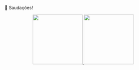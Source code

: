  👋 Saudações!

<div align="center">
  <a href="https://github.com/wilsonzanetti">
  <img height="160em" src="https://github-readme-stats.vercel.app/api?username=wilsonzanetti&show_icons=true&theme=snow&include_all_commits=true&count_private=true"/>
  <img height="160em" src="https://github-readme-stats.vercel.app/api/top-langs/?username=wilsonzanetti&layout=compact&langs_count=7&theme=snow"/>
</div>
